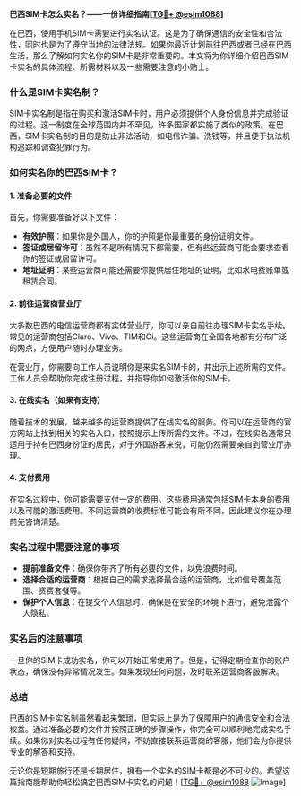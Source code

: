 **巴西SIM卡怎么实名？——一份详细指南[[TG💪+ @esim1088](https://t.me/s/esim1088)]**

在巴西，使用手机SIM卡需要进行实名认证。这是为了确保通信的安全性和合法性，同时也是为了遵守当地的法律法规。如果你最近计划前往巴西或者已经在巴西生活，那么了解如何实名你的SIM卡是非常重要的。本文将为你详细介绍巴西SIM卡实名的具体流程、所需材料以及一些需要注意的小贴士。

### 什么是SIM卡实名制？

SIM卡实名制是指在购买和激活SIM卡时，用户必须提供个人身份信息并完成验证的过程。这一制度在全球范围内并不罕见，许多国家都实施了类似的政策。在巴西，SIM卡实名制的目的是防止非法活动，如电信诈骗、洗钱等，并且便于执法机构追踪和调查犯罪行为。

### 如何实名你的巴西SIM卡？

#### 1. 准备必要的文件

首先，你需要准备好以下文件：

- **有效护照**：如果你是外国人，你的护照是你最重要的身份证明文件。
- **签证或居留许可**：虽然不是所有情况下都需要，但有些运营商可能会要求查看你的签证或居留许可。
- **地址证明**：某些运营商可能还需要你提供居住地址的证明，比如水电费账单或租赁合同。

#### 2. 前往运营商营业厅

大多数巴西的电信运营商都有实体营业厅，你可以亲自前往办理SIM卡实名手续。常见的运营商包括Claro、Vivo、TIM和Oi。这些运营商在全国各地都有分布广泛的网点，方便用户随时办理业务。

在营业厅，你需要向工作人员说明你是来实名SIM卡的，并出示上述所需的文件。工作人员会帮助你完成注册过程，并指导你如何激活你的SIM卡。

#### 3. 在线实名（如果有支持）

随着技术的发展，越来越多的运营商提供了在线实名的服务。你可以在运营商的官方网站上找到相关的实名入口，按照提示上传所需的文件。不过，在线实名通常只适用于持有巴西身份证的居民，对于外国游客来说，可能仍然需要亲自到营业厅办理。

#### 4. 支付费用

在实名过程中，你可能需要支付一定的费用。这些费用通常包括SIM卡本身的费用以及可能的激活费用。不同运营商的收费标准可能会有所不同，因此建议你在办理前先咨询清楚。

### 实名过程中需要注意的事项

- **提前准备文件**：确保你带齐了所有必要的文件，以免浪费时间。
- **选择合适的运营商**：根据自己的需求选择最合适的运营商，比如信号覆盖范围、资费套餐等。
- **保护个人信息**：在提交个人信息时，确保是在安全的环境下进行，避免泄露个人隐私。

### 实名后的注意事项

一旦你的SIM卡成功实名，你可以开始正常使用了。但是，记得定期检查你的账户状态，确保没有异常情况发生。如果发现任何问题，及时联系运营商客服解决。

### 总结

巴西的SIM卡实名制虽然看起来繁琐，但实际上是为了保障用户的通信安全和合法权益。通过准备必要的文件并按照正确的步骤操作，你完全可以顺利地完成实名手续。如果你对实名过程有任何疑问，不妨直接联系运营商的客服，他们会为你提供专业的解答和支持。

无论你是短期旅行还是长期居住，拥有一个实名的SIM卡都是必不可少的。希望这篇指南能帮助你轻松搞定巴西SIM卡实名的问题！[[TG💪+ @esim1088](https://t.me/s/esim1088) ![Image](https://i.postimg.cc/4NQfJmqS/Snipaste-2025-05-13-00-14-12.png)]